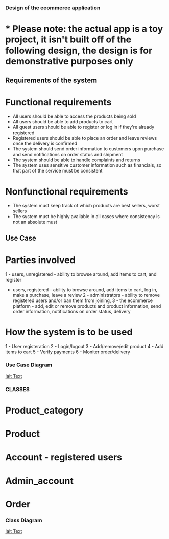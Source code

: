 ### Design of the ecommerce application
# * Please note:  the actual app is a toy project, it isn't built off of the following design, the design is for demonstrative purposes only

## Requirements of the system
# Functional requirements 
- All users should be able to access the products being sold 
- All users should be able to add products to cart
- All guest users should be able to register or log in if they're already registered
- Registered users should be able to place an order and leave reviews once the delivery is confirmed
- The system should send order information to customers upon purchase and send notifications on order status and shipment
- The system should be able to handle complaints and returns 
- The system uses sensitive customer information such as financials, so that part of the service must be consistent

# Nonfunctional requirements
- The system must keep track of which products are best sellers, worst sellers
- The system must be highly available in all cases where consistency is not an absolute must

## Use Case
# Parties involved
1 - users, unregistered - ability to browse around, add items to cart, and register
  - users, registered - ability to browse around, add items to cart, log in, make a purchase, leave a review
2 - administrators - ability to remove registered users and/or ban them from joining, 
3 - the ecommerce platform - add, edit or remove products and product information, send order information, notifications on order status, delivery

# How the system is to be used
1 - User registeration
2 - Login/logout
3 - Add/remove/edit product
4 - Add items to cart
5 - Verify payments
6 - Moniter order/delivery 

### Use Case Diagram
[!alt Text](./images/useCaseDiagram.png)

### CLASSES
# Product_category 
# Product
# Account - registered users
# Admin_account
# Order

### Class Diagram 
[!alt Text](./images/classDiagram.png)